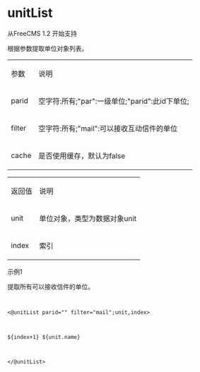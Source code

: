 # unitList #

<p>从FreeCMS 1.2 开始支持</p>
<p>根据参数提取单位对象列表。</p>
<table>
<blockquote><tbody>
<blockquote><tr>
<blockquote><td>
<p><span>参数</span></p>
</td>
<td>
<p><span>说明</span></p>
</td>
</blockquote></tr>
<tr>
<blockquote><td>
<p><span>parid</span></p>
</td>
<td>
<p><span>空字符</span><span>:</span><span>所有</span><span>;"par":</span><span>一级单位</span><span>;"parid":</span><span>此</span><span>id</span><span>下单位</span><span>;</span></p>
</td>
</blockquote></tr>
<tr>
<blockquote><td>
<p><span>filter</span></p>
</td>
<td>
<p><span>空字符</span><span>:</span><span>所有</span><span>;"mail":</span><span>可以接收互动信件的单位</span></p>
</td>
</blockquote></tr>
<tr>
<blockquote><td>
<p><span>cache</span></p>
</td>
<td>
<p><span>是否使用缓存，默认为</span><span>false</span></p>
</td>
</blockquote></tr>
</blockquote></tbody>
</table>
<p> </p>
<table>
<tbody>
<blockquote><tr>
<blockquote><td>
<p><span>返回值</span></p>
</td>
<td>
<p><span>说明</span></p>
</td>
</blockquote></tr>
<tr>
<blockquote><td>
<p><span>unit</span></p>
</td>
<td>
<p><span>单位对象，类型为数据对象unit</span></p>
</td>
</blockquote></tr>
<tr>
<blockquote><td>
<p><span>index</span></p>
</td>
<td>
<p><span>索引</span></p>
</td>
</blockquote></tr>
</blockquote></tbody>
</table>
<p> </p>
<p>示例1</p>
<p>提取所有可以接收信件的单位。</p>
<p></blockquote>

<pre><code><br>
&lt;@unitList parid="" filter="mail";unit,index&gt;<br>
<br>
${index+1} ${unit.name}<br>
<br>
&lt;/@unitList&gt;<br>
<br>
<br>
</code></pre>
</p>